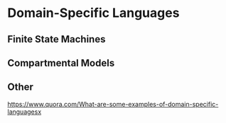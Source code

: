 

# Domain-Specific Languages

## Finite State Machines

## Compartmental Models

## Other

https://www.quora.com/What-are-some-examples-of-domain-specific-languagesx
